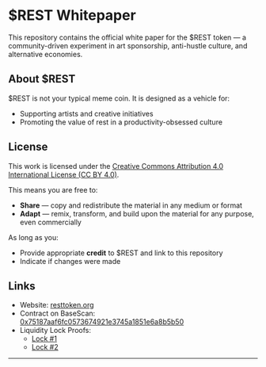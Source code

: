 # $REST Whitepaper

This repository contains the official white paper for the $REST token — a community-driven experiment in art sponsorship, anti-hustle culture, and alternative economies.

## About $REST
$REST is not your typical meme coin. It is designed as a vehicle for:
- Supporting artists and creative initiatives
- Promoting the value of rest in a productivity-obsessed culture

## License
This work is licensed under the [Creative Commons Attribution 4.0 International License (CC BY 4.0)](https://creativecommons.org/licenses/by/4.0/).

This means you are free to:
- **Share** — copy and redistribute the material in any medium or format
- **Adapt** — remix, transform, and build upon the material for any purpose, even commercially

As long as you:
- Provide appropriate **credit** to $REST and link to this repository
- Indicate if changes were made

## Links
- Website: [resttoken.org](https://resttoken.org)
- Contract on BaseScan: [0x75187aaf6fc0573674921e3745a1851e6a8b5b50](https://basescan.org/address/0x75187aaf6fc0573674921e3745a1851e6a8b5b50)
- Liquidity Lock Proofs:  
  - [Lock #1](https://basescan.org/tx/0xf466df8cf0a6973570dfcd0b488f51ee849f8dbcb0ac045729fe324c6f9798f9)  
  - [Lock #2](https://basescan.org/tx/0x3f48af6c3ed0b0c30019cd39c471153aaaee48714430e732aa0e9c7b8924129f)

---
